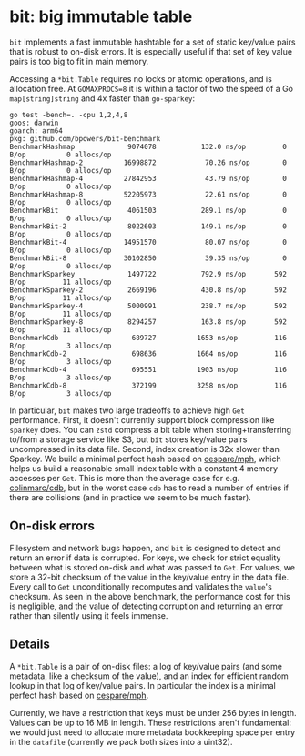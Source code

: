 bit: big immutable table
========================

`bit` implements a fast immutable hashtable for a set of static key/value pairs that is robust to on-disk errors.
It is especially useful if that set of key value pairs is too big to fit in main memory.

Accessing a `*bit.Table` requires no locks or atomic operations, and is allocation free.
At `GOMAXPROCS=8` it is within a factor of two the speed of a Go `map[string]string` and 4x faster than `go-sparkey`:

```
go test -bench=. -cpu 1,2,4,8
goos: darwin
goarch: arm64
pkg: github.com/bpowers/bit-benchmark
BenchmarkHashmap           	 9074078	       132.0 ns/op	       0 B/op	       0 allocs/op
BenchmarkHashmap-2         	16998872	        70.26 ns/op	       0 B/op	       0 allocs/op
BenchmarkHashmap-4         	27842953	        43.79 ns/op	       0 B/op	       0 allocs/op
BenchmarkHashmap-8         	52205973	        22.61 ns/op	       0 B/op	       0 allocs/op
BenchmarkBit               	 4061503	       289.1 ns/op	       0 B/op	       0 allocs/op
BenchmarkBit-2             	 8022603	       149.1 ns/op	       0 B/op	       0 allocs/op
BenchmarkBit-4             	14951570	        80.07 ns/op	       0 B/op	       0 allocs/op
BenchmarkBit-8             	30102850	        39.35 ns/op	       0 B/op	       0 allocs/op
BenchmarkSparkey           	 1497722	       792.9 ns/op	     592 B/op	      11 allocs/op
BenchmarkSparkey-2         	 2669196	       430.8 ns/op	     592 B/op	      11 allocs/op
BenchmarkSparkey-4         	 5000991	       238.7 ns/op	     592 B/op	      11 allocs/op
BenchmarkSparkey-8         	 8294257	       163.8 ns/op	     592 B/op	      11 allocs/op
BenchmarkCdb               	  689727	      1653 ns/op	     116 B/op	       3 allocs/op
BenchmarkCdb-2             	  698636	      1664 ns/op	     116 B/op	       3 allocs/op
BenchmarkCdb-4             	  695551	      1903 ns/op	     116 B/op	       3 allocs/op
BenchmarkCdb-8             	  372199	      3258 ns/op	     116 B/op	       3 allocs/op
```

In particular, `bit` makes two large tradeoffs to achieve high `Get` performance.
First, it doesn't currently support block compression like `sparkey` does.
You can `zstd` compress a bit table when storing+transferring to/from a storage service like S3, but `bit` stores key/value pairs uncompressed in its data file.
Second, index creation is 32x slower than Sparkey.
We build a minimal perfect hash based on [cespare/mph](https://github.com/cespare/mph), which helps us build a reasonable small index table with a constant 4 memory accesses per `Get`. 
This is more than the average case for e.g. [colinmarc/cdb](https://github.com/colinmarc/cdb), but in the worst case `cdb` has to read a number of entries if there are collisions (and in practice we seem to be much faster).

## On-disk errors

Filesystem and network bugs happen, and `bit` is designed to detect and return an error if data is corrupted.
For keys, we check for strict equality between what is stored on-disk and what was passed to `Get`.
For values, we store a 32-bit checksum of the value in the key/value entry in the data file.
Every call to `Get` unconditionally recomputes and validates the `value`'s checksum.
As seen in the above benchmark, the performance cost for this is negligible, and the value of detecting corruption and returning an error rather than silently using it feels immense.

## Details

A `*bit.Table` is a pair of on-disk files: a log of key/value pairs (and some metadata, like a checksum of the value), and an index for efficient random lookup in that log of key/value pairs.
In particular the index is a minimal perfect hash based on [cespare/mph](https://github.com/cespare/mph).

Currently, we have a restriction that keys must be under 256 bytes in length.
Values can be up to 16 MB in length.
These restrictions aren't fundamental: we would just need to allocate more metadata bookkeeping space per entry in the `datafile` (currently we pack both sizes into a uint32).
